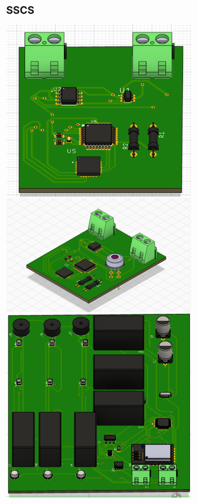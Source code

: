 # SSCS

<img src="central_3d.png" alt="Alt text" width="500">

<img src="sensor.png" alt="Alt text" width="500">

<img src="3d dashboa.png" alt="Alt text" width="500">

